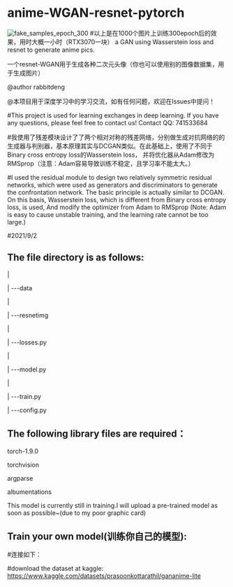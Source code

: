 # anime-WGAN-resnet-pytorch


![fake_samples_epoch_300](https://user-images.githubusercontent.com/88369122/132981320-f8d18028-4f95-47dc-a2f5-3dc7eb755d00.png)
#以上是在1000个图片上训练300epoch后的效果，用时大概一小时（RTX3070一块）
a GAN using Wasserstein loss and resnet to generate anime pics.

一个resnet-WGAN用于生成各种二次元头像（你也可以使用别的图像数据集，用于生成图片）

@author rabbitdeng

@本项目用于深度学习中的学习交流，如有任何问题，欢迎在Issues中提问！

#This project is used for learning exchanges in deep learning. If you have any questions, please feel free to contact us! Contact QQ: 741533684

#我使用了残差模块设计了了两个相对对称的残差网络，分别做生成对抗网络的的生成器与判别器，基本原理其实与DCGAN类似。在此基础上，使用了不同于Binary cross entropy loss的Wasserstein loss，
并将优化器从Adam修改为RMSprop（注意：Adam容易导致训练不稳定，且学习率不能太大。）


#I used the residual module to design two relatively symmetric residual networks, which were used as generators and discriminators to generate the confrontation network. The basic principle is actually similar to DCGAN. On this basis, Wasserstein loss, which is different from Binary cross entropy loss, is used,
And modify the optimizer from Adam to RMSprop (Note: Adam is easy to cause unstable training, and the learning rate cannot be too large.)


#2021/9/2


The file directory is as follows:
--------------------------------

|

|
---data

|

|
---resnetimg

|

|
---losses.py

|

|
---model.py

|

|
---train.py

|
---config.py






The following library files are required：
-----------------------------

  torch-1.9.0
  
  torchvision
  
  argparse
  
  albumentations
  
  This model is currently still in training.I will upload a pre-trained model as soon as possible~(due to my poor graphic card)
  
Train your own model(训练你自己的模型):
---------------------

#连接如下：

#download the dataset at kaggle:
https://www.kaggle.com/datasets/prasoonkottarathil/gananime-lite

